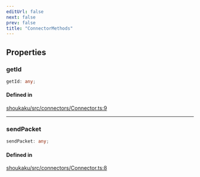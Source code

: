 ```yaml
---
editUrl: false
next: false
prev: false
title: "ConnectorMethods"
---
```


## Properties

<a id="getid" name="getid"></a>

### getId

```ts
getId: any;
```

#### Defined in

[shoukaku/src/connectors/Connector.ts:9](https://github.com/shipgirlproject/shoukaku/blob/30762f5af6c7b4176e69ee96fa39bc204a7cff21/src/connectors/Connector.ts#L9)

***

<a id="sendpacket" name="sendpacket"></a>

### sendPacket

```ts
sendPacket: any;
```

#### Defined in

[shoukaku/src/connectors/Connector.ts:8](https://github.com/shipgirlproject/shoukaku/blob/30762f5af6c7b4176e69ee96fa39bc204a7cff21/src/connectors/Connector.ts#L8)
